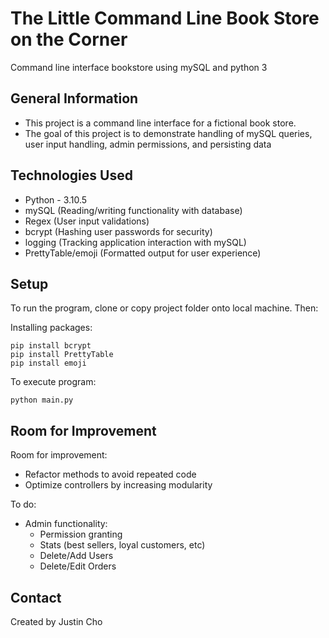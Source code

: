 # The Little Command Line Book Store on the Corner 
Command line interface bookstore using mySQL and python 3


<!-- ## Table of Contents
* [General Info](#general-information)
* [Technologies Used](#technologies-used)
* [Features](#features)
* [Screenshots](#screenshots)
* [Setup](#setup)
* [Room for Improvement](#room-for-improvement)
* [Contact](#contact) -->


## General Information
- This project is a command line interface for a fictional book store.
- The goal of this project is to demonstrate handling of mySQL queries, user input handling, admin permissions, and persisting data
<!-- - Why did you undertake it? -->
<!-- You don't have to answer all the questions - just the ones relevant to your project. -->


## Technologies Used
- Python - 3.10.5
- mySQL (Reading/writing functionality with database)
- Regex (User input validations)
- bcrypt (Hashing user passwords for security)
- logging (Tracking application interaction with mySQL)
- PrettyTable/emoji (Formatted output for user experience)


<!-- ## Screenshots
![Example screenshot](./img/screenshot.png) -->
<!-- If you have screenshots you'd like to share, include them here. -->


## Setup
<!-- What are the project requirements/dependencies? Where are they listed? A requirements.txt or a Pipfile.lock file perhaps? Where is it located?

Proceed to describe how to install / setup one's local environment / get started with the project. -->
To run the program, clone or copy project folder onto local machine. Then:

Installing packages:
```
pip install bcrypt
pip install PrettyTable
pip install emoji

```
To execute program:

```
python main.py

```


<!-- ## Usage
How does one go about using it?
Provide various use cases and code examples here.

`write-your-code-here` -->


<!-- ## Project Status
Project is: _in progress_ / _complete_ / _no longer being worked on_. If you are no longer working on it, provide reasons why. -->


## Room for Improvement
<!-- Include areas you believe need improvement / could be improved. Also add TODOs for future development. -->

Room for improvement:
- Refactor methods to avoid repeated code
- Optimize controllers by increasing modularity

To do:
- Admin functionality:
    - Permission granting
    - Stats (best sellers, loyal customers, etc)
    - Delete/Add Users
    - Delete/Edit Orders


<!-- ## Acknowledgements
Give credit here.
- This project was inspired by...
- This project was based on [this tutorial](https://www.example.com).
- Many thanks to... -->


## Contact
<!-- Created by [@flynerdpl](https://www.flynerd.pl/) - feel free to contact me! -->
Created by Justin Cho


<!-- Optional -->
<!-- ## License -->
<!-- This project is open source and available under the [... License](). -->

<!-- You don't have to include all sections - just the one's relevant to your project -->